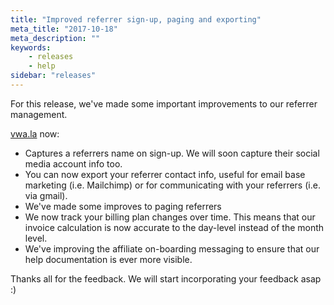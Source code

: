 ```yaml
---
title: "Improved referrer sign-up, paging and exporting"
meta_title: "2017-10-18"
meta_description: ""
keywords:
    - releases
    - help
sidebar: "releases"
---
```


For this release, we've made some important improvements to our referrer management.

[vwa.la](https://vwa.la) now:

*   Captures a referrers name on sign-up. We will soon capture their social media account info too.
*   You can now export your referrer contact info, useful for email base marketing (i.e. Mailchimp) or for communicating with your referrers (i.e. via gmail).
*   We've made some improves to paging referrers
*   We now track your billing plan changes over time. This means that our invoice calculation is now accurate to the day-level instead of the month level.
*   We've improving the affiliate on-boarding messaging to ensure that our help documentation is ever more visible.

Thanks all for the feedback. We will start incorporating your feedback asap :)